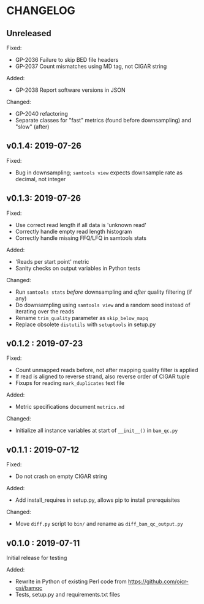 CHANGELOG
=========

Unreleased
----------

Fixed:
- GP-2036 Failure to skip BED file headers
- GP-2037 Count mismatches using MD tag, not CIGAR string

Added:
- GP-2038 Report software versions in JSON

Changed:
- GP-2040 refactoring
- Separate classes for "fast" metrics (found before downsampling) and "slow" (after)

v0.1.4: 2019-07-26
------------------

Fixed:
- Bug in downsampling; `samtools view` expects downsample rate as decimal, not integer


v0.1.3: 2019-07-26
------------------

Fixed:
- Use correct read length if all data is 'unknown read'
- Correctly handle empty read length histogram
- Correctly handle missing FFQ/LFQ in samtools stats

Added:
- 'Reads per start point' metric
- Sanity checks on output variables in Python tests

Changed:
- Run `samtools stats` _before_ downsampling and _after_ quality filtering (if any)
- Do downsampling using `samtools view` and a random seed instead of iterating over the reads
- Rename `trim_quality` parameter as `skip_below_mapq`
- Replace obsolete `distutils` with `setuptools` in setup.py


v0.1.2 : 2019-07-23
-------------------

Fixed:
- Count unmapped reads before, not after mapping quality filter is applied
- If read is aligned to reverse strand, also reverse order of CIGAR tuple
- Fixups for reading `mark_duplicates` text file

Added:
- Metric specifications document `metrics.md`

Changed:
- Initialize all instance variables at start of `__init__()` in `bam_qc.py`

v0.1.1 : 2019-07-12
-------------------

Fixed:
- Do not crash on empty CIGAR string

Added:
- Add install_requires in setup.py, allows pip to install prerequisites

Changed:
- Move `diff.py` script to `bin/` and rename as `diff_bam_qc_output.py`

v0.1.0 : 2019-07-11
-------------------

Initial release for testing

Added:
- Rewrite in Python of existing Perl code from https://github.com/oicr-gsi/bamqc
- Tests, setup.py and requirements.txt files
